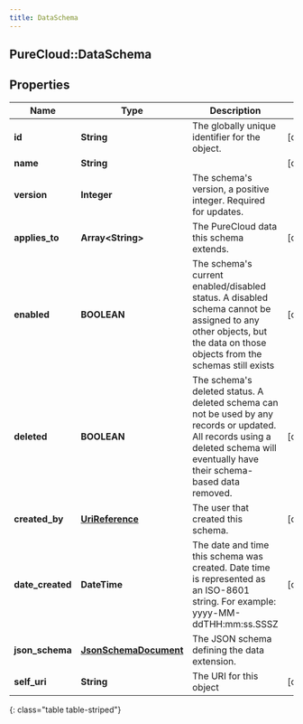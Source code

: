 ```yaml
---
title: DataSchema
---
```

## PureCloud::DataSchema

## Properties

|Name | Type | Description | Notes|
|------------ | ------------- | ------------- | -------------|
| **id** | **String** | The globally unique identifier for the object. | [optional] |
| **name** | **String** |  | [optional] |
| **version** | **Integer** | The schema&#39;s version, a positive integer. Required for updates. | |
| **applies_to** | **Array&lt;String&gt;** | The PureCloud data this schema extends. | [optional] |
| **enabled** | **BOOLEAN** | The schema&#39;s current enabled/disabled status. A disabled schema cannot be assigned to any other objects, but the data on those objects from the schemas still exists | [optional] |
| **deleted** | **BOOLEAN** | The schema&#39;s deleted status. A deleted schema can not be used by any records or updated. All records using a deleted schema will eventually have their schema-based data removed. | [optional] |
| **created_by** | [**UriReference**](UriReference.html) | The user that created this schema. | [optional] |
| **date_created** | **DateTime** | The date and time this schema was created. Date time is represented as an ISO-8601 string. For example: yyyy-MM-ddTHH:mm:ss.SSSZ | [optional] |
| **json_schema** | [**JsonSchemaDocument**](JsonSchemaDocument.html) | The JSON schema defining the data extension. | |
| **self_uri** | **String** | The URI for this object | [optional] |
{: class="table table-striped"}


